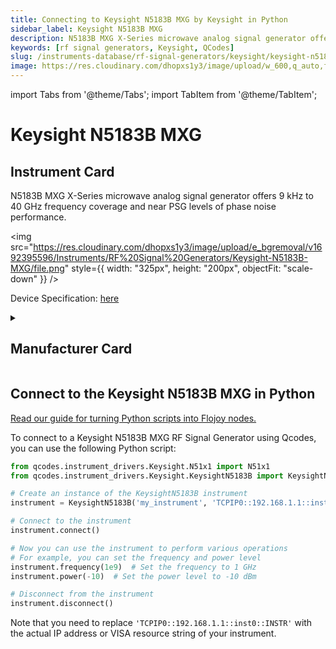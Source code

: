 ```yaml
---
title: Connecting to Keysight N5183B MXG by Keysight in Python
sidebar_label: Keysight N5183B MXG
description: N5183B MXG X-Series microwave analog signal generator offers 9 kHz to 40 GHz frequency coverage and near PSG levels of phase noise performance.
keywords: [rf signal generators, Keysight, QCodes]
slug: /instruments-database/rf-signal-generators/keysight/keysight-n5183b-mxg
image: https://res.cloudinary.com/dhopxs1y3/image/upload/w_600,q_auto,f_auto/e_bgremoval/v1692395596/Instruments/RF%20Signal%20Generators/Keysight-N5183B-MXG/file.jpg
---
```


import Tabs from '@theme/Tabs';
import TabItem from '@theme/TabItem';

# Keysight N5183B MXG

## Instrument Card

<div className="flex">

<div>

N5183B MXG X-Series microwave analog signal generator offers 9 kHz to 40 GHz frequency coverage and near PSG levels of phase noise performance.

</div>

<img src="https://res.cloudinary.com/dhopxs1y3/image/upload/e_bgremoval/v1692395596/Instruments/RF%20Signal%20Generators/Keysight-N5183B-MXG/file.png" style={{ width: "325px", height: "200px", objectFit: "scale-down" }} />

</div>

<div className="flex text-center">

<p>Device Specification: <a target="\_blank" href="https://www.keysight.com/us/en/assets/7018-04096/data-sheets/5991-3131.pdf">here</a></p>

</div>

<details style={{ marginTop: "15px"}}>
<summary><h2>Manufacturer Card</h2></summary>

<img src="https://res.cloudinary.com/dhopxs1y3/image/upload/v1692125973/Instruments/Vendor%20Logos/Keysight.png" style={{ width: "100%", height: "170px",objectFit: "scale-down" }} />

Keysight Technologies, or Keysight, is an American company that manufactures electronics test and measurement equipment and software.

<ul>
  <li>Headquarters: USA</li>
  <li>Yearly Revenue (millions, USD): 5420.0</li>
  <li>Vendor Website: <a href="https://www.keysight.com/us/en/home.html">here</a></li>
</ul>
</details>

## Connect to the Keysight N5183B MXG in Python

[Read our guide for turning Python scripts into Flojoy nodes.](https://docs.flojoy.ai/custom-nodes/creating-custom-node/)
<Tabs>
<TabItem value="QCodes" label="QCodes">

To connect to a Keysight N5183B MXG RF Signal Generator using Qcodes, you can use the following Python script:

```python
from qcodes.instrument_drivers.Keysight.N51x1 import N51x1
from qcodes.instrument_drivers.Keysight.KeysightN5183B import KeysightN5183B

# Create an instance of the KeysightN5183B instrument
instrument = KeysightN5183B('my_instrument', 'TCPIP0::192.168.1.1::inst0::INSTR')

# Connect to the instrument
instrument.connect()

# Now you can use the instrument to perform various operations
# For example, you can set the frequency and power level
instrument.frequency(1e9)  # Set the frequency to 1 GHz
instrument.power(-10)  # Set the power level to -10 dBm

# Disconnect from the instrument
instrument.disconnect()
```

Note that you need to replace `'TCPIP0::192.168.1.1::inst0::INSTR'` with the actual IP address or VISA resource string of your instrument.

</TabItem>
</Tabs>